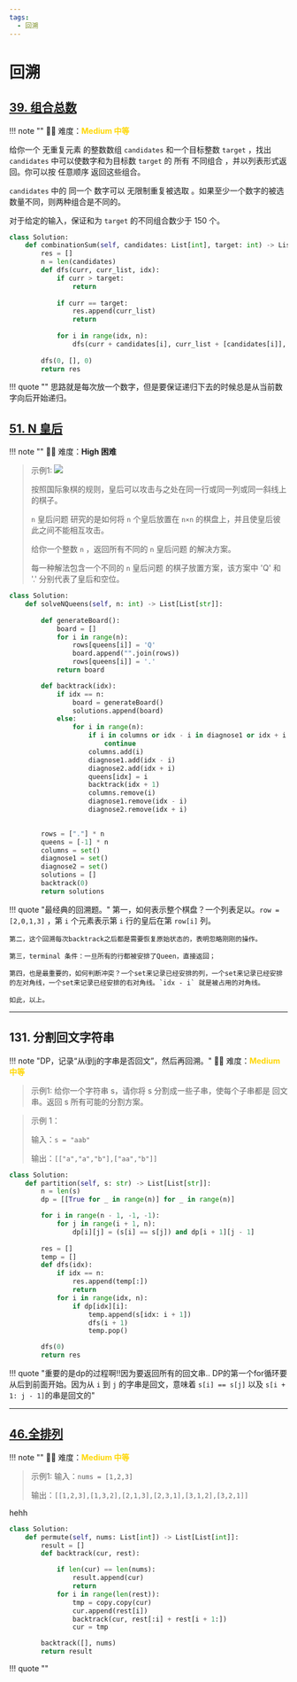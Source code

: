 ```yaml
---
tags:
  - 回溯
---
```



# 回溯 



## [39. 组合总数](https://leetcode.cn/problems/combination-sum/?envType=study-plan-v2&envId=top-100-liked)

<!-- 所有文件名必须是该题目的英文名 -->

!!! note ""
    <!-- 这里记载考察的数据结构、算法等 -->
    🔑🔑 难度：<span style = "color:gold; font-weight:bold">Medium 中等 </span> 

<!-- <span style = "color:gold; font-weight:bold">Medium 中等 </span> 中等 -->
<!-- <span style = "color:crisma; font-weight:bold">High 困难</span> 困难 -->
<!-- <span style = "color:Green; font-weight:bold">Easy 简单</span> 简单 -->

<!-- 题目简介 -->

给你一个 无重复元素 的整数数组 `candidates` 和一个目标整数 `target` ，找出 `candidates` 中可以使数字和为目标数 `target` 的 所有 不同组合 ，并以列表形式返回。你可以按 任意顺序 返回这些组合。

`candidates` 中的 同一个 数字可以 无限制重复被选取 。如果至少一个数字的被选数量不同，则两种组合是不同的。 

对于给定的输入，保证和为 `target` 的不同组合数少于 150 个。


```python
class Solution:
    def combinationSum(self, candidates: List[int], target: int) -> List[List[int]]:
        res = []
        n = len(candidates)
        def dfs(curr, curr_list, idx):
            if curr > target:
                return 
            
            if curr == target:
                res.append(curr_list)
                return 
            
            for i in range(idx, n):
                dfs(curr + candidates[i], curr_list + [candidates[i]], i )
        
        dfs(0, [], 0)
        return res
```

!!! quote ""
    思路就是每次放一个数字，但是要保证递归下去的时候总是从当前数字向后开始递归。



## [51. N 皇后](https://leetcode.cn/problems/n-queens/description/?envType=study-plan-v2&envId=top-100-liked)

<!-- 所有文件名必须是该题目的英文名 -->

!!! note ""
    <!-- 这里记载考察的数据结构、算法等 -->
    🔑🔑 难度：<span style = "color:crisma; font-weight:bold">High 困难</span>

<!-- <span style = "color:gold; font-weight:bold">Medium 中等 </span> 中等 -->
<!-- <span style = "color:crisma; font-weight:bold">High 困难</span> 困难 -->
<!-- <span style = "color:Green; font-weight:bold">Easy 简单</span> 简单 -->

<!-- 题目简介 -->


> 示例1:
> ![](https://leetcode.cn/problems/n-queens/description/?envType=study-plan-v2&envId=top-100-liked)
> 
> 按照国际象棋的规则，皇后可以攻击与之处在同一行或同一列或同一斜线上的棋子。
> 
> `n` 皇后问题 研究的是如何将 `n` 个皇后放置在 `n×n` 的棋盘上，并且使皇后彼此之间不能相互攻击。
> 
> 给你一个整数 `n` ，返回所有不同的 `n` 皇后问题 的解决方案。
> 
> 每一种解法包含一个不同的 `n` 皇后问题 的棋子放置方案，该方案中 'Q' 和 '.' 分别代表了皇后和空位。

```python
class Solution:
    def solveNQueens(self, n: int) -> List[List[str]]:
        
        def generateBoard():
            board = []
            for i in range(n):
                rows[queens[i]] = 'Q'
                board.append("".join(rows))
                rows[queens[i]] = '.'
            return board

        def backtrack(idx):
            if idx == n:
                board = generateBoard()
                solutions.append(board)
            else:
                for i in range(n):
                    if i in columns or idx - i in diagnose1 or idx + i in diagnose2:
                        continue
                    columns.add(i)
                    diagnose1.add(idx - i)
                    diagnose2.add(idx + i)
                    queens[idx] = i
                    backtrack(idx + 1)
                    columns.remove(i)
                    diagnose1.remove(idx - i)
                    diagnose2.remove(idx + i)
            

        rows = ["."] * n
        queens = [-1] * n
        columns = set()
        diagnose1 = set()
        diagnose2 = set()
        solutions = []
        backtrack(0)
        return solutions
```

!!! quote "最经典的回溯题。"
    第一，如何表示整个棋盘？一个列表足以。`row = [2,0,1,3]` ，第 `i` 个元素表示第 `i` 行的皇后在第 `row[i]` 列。

    第二，这个回溯每次backtrack之后都是需要恢复原始状态的，表明忽略刚刚的操作。

    第三，terminal 条件：一旦所有的行都被安排了Queen，直接返回；

    第四，也是最重要的，如何判断冲突？一个set来记录已经安排的列，一个set来记录已经安排的左对角线，一个set来记录已经安排的右对角线。`idx - i` 就是被占用的对角线。

    如此，以上。

----


## 131. 分割回文字符串

<!-- 所有文件名必须是该题目的英文名 -->

!!! note "DP，记录“从i到j的字串是否回文”，然后再回溯。"
    <!-- 这里记载考察的数据结构、算法等 -->
    🔑🔑 难度：<span style = "color:gold; font-weight:bold">Medium 中等 </span>

<!-- <span style = "color:gold; font-weight:bold">Medium 中等 </span> 中等 -->
<!-- <span style = "color:crisma; font-weight:bold">High 困难</span> 困难 -->
<!-- <span style = "color:Green; font-weight:bold">Easy 简单</span> 简单 -->

<!-- 题目简介 -->


> 示例1:
> 给你一个字符串 s，请你将 s 分割成一些子串，使每个子串都是 回文串。返回 s 所有可能的分割方案。

 

> 示例 1：
> 
> 输入：`s = "aab"`
> 
> 输出：`[["a","a","b"],["aa","b"]]`


```python
class Solution:
    def partition(self, s: str) -> List[List[str]]:
        n = len(s)
        dp = [[True for _ in range(n)] for _ in range(n)]

        for i in range(n - 1, -1, -1):
            for j in range(i + 1, n):
                dp[i][j] = (s[i] == s[j]) and dp[i + 1][j - 1]
        
        res = []
        temp = []
        def dfs(idx):
            if idx == n:
                res.append(temp[:])
                return 
            for i in range(idx, n):
                if dp[idx][i]:
                    temp.append(s[idx: i + 1])
                    dfs(i + 1)
                    temp.pop()

        dfs(0)
        return res
```

!!! quote "重要的是dp的过程啊!!因为要返回所有的回文串.. DP的第一个for循环要从后到前面开始。因为从 `i` 到 `j` 的字串是回文，意味着 `s[i] == s[j]` 以及 `s[i + 1: j - 1]`的串是回文的"

----

## [46.全排列](https://leetcode.cn/problems/permutations/description/?envType=study-plan-v2&envId=top-100-liked)

<!-- 所有文件名必须是该题目的英文名 -->

!!! note ""
    <!-- 这里记载考察的数据结构、算法等 -->
    🔑🔑 难度：<span style = "color:gold; font-weight:bold">Medium 中等 </span>

<!-- <span style = "color:gold; font-weight:bold">Medium 中等 </span> 中等 -->
<!-- <span style = "color:crisma; font-weight:bold">High 困难</span> 困难 -->
<!-- <span style = "color:Green; font-weight:bold">Easy 简单</span> 简单 -->

<!-- 题目简介 -->


> 示例1:
> 输入：`nums = [1,2,3]`
> 
> 输出：`[[1,2,3],[1,3,2],[2,1,3],[2,3,1],[3,1,2],[3,2,1]]`

> 

hehh
```python
class Solution:
    def permute(self, nums: List[int]) -> List[List[int]]:
        result = []
        def backtrack(cur, rest):

            if len(cur) == len(nums):
                result.append(cur)
                return
            for i in range(len(rest)):
                tmp = copy.copy(cur)
                cur.append(rest[i])
                backtrack(cur, rest[:i] + rest[i + 1:])
                cur = tmp

        backtrack([], nums)
        return result

```

!!! quote ""
